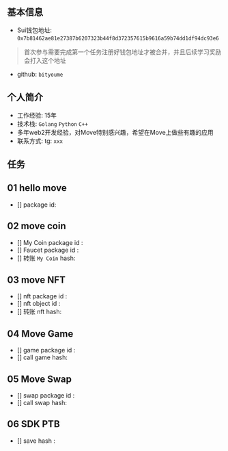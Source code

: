 ## 基本信息
- Sui钱包地址: `0x7b81462ae81e27387b6207323b44f8d372357615b9616a59b74dd1df94dc93e6`
> 首次参与需要完成第一个任务注册好钱包地址才被合并，并且后续学习奖励会打入这个地址
- github: `bityoume`

## 个人简介
- 工作经验: 15年
- 技术栈: `Golang` `Python` `C++`
- 多年web2开发经验，对Move特别感兴趣，希望在Move上做些有趣的应用
- 联系方式: tg: `xxx` 

## 任务

##   01 hello move  
- [] package id: 

##   02 move coin
- [] My Coin package id : 
- [] Faucet package id : 
- [] 转账 `My Coin` hash:

##   03 move NFT
- [] nft package id :
- [] nft object id : 
- [] 转账 nft  hash:

##   04 Move Game
- [] game package id :
- [] call game hash:

##   05 Move Swap
- [] swap package id :
- [] call swap hash:

##   06 SDK PTB
- [] save hash :
